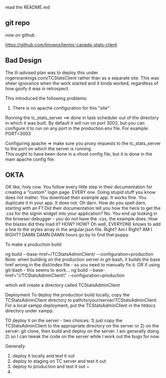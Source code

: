 read the README.md

## git repo

now on github

https://github.com/tmoens/tennis-canada-stats-client

## Bad Design


The ill-advised plan was to deploy this under rogersrankings.com/TCStatsClient
rather than as a separate site. This was sheer ignorance when the work started and it
kinda worked, regardless of how goofy it was in retrospect.

This introduced the following problems:
1. There is no apache configuration for this "site"

Running the tc_stats_server ==> done in task scheduler out of the directory in which it was built.
By default it will run on port 3002, but you can configure it to run on any port in the
production.env file. For example:
PORT=3003

Configuring apache => make sure you proxy requests to the tc_stats_server to the port on which the
server is running.  
This ought to have been done in a vhost config file, but it is done in the main apache config file.

## OKTA

OK like, holy cow. You follow every little step in their documentation for creating a "custom"
login page.  EVERY one.  Doing stupid stuff you know does not matter. 
You download their example app. It works fine.  You duplicate it in your app. It does not.
Oh darn. How do you spell darn, starting with an F?
Did their documentation tell you how the heck to get the .css for the signin widget into your application?
No.  You end up looking in the browser debugger - you do not have the .css, the example does.
How the blazes did they load it? HOW? HOW? 
Oh well, EVERYONE knows to add a line to the styles array in the angular.json file. Right?
Am I Right? AM I RIGHT?  DAMN DAMN DAMN hours go by to find that puppy.

To make a production build

ng build --base-href=/TCStatsAdminClient/ --configuration=production
Note: when building on the production server in git-bash, it builds the base href
wrong in the dist/index file - so you need to manually fix it.
OR if using git-bash - this seems to work...
ng build --base-href="//TCStatsAdminClient\\" --configuration=production

which will create a directory called TCStatsAdminClient

Deployment
To deploy the production build locally, copy the TCStatsAdminClient directory to
path/to/your/server/TCStatsAdminClient. For a local xampp deployment,
put the TCStatsAdminClient in the htdocs directory under xampp.

TO deploy it on the server - two choices:  1) just copy the TCStatsAdminClient to the appropriate
directory on the server or 2) on the server: git clone, then build and deploy on the server.
I am generally doing 2) so I can tweak the code on the server while I work out the bugs for now.

Generally
1) deploy it locally and test it out
2) deploy to staging on TC server and test it out
3) deploy to production and test it out
~
4) 

